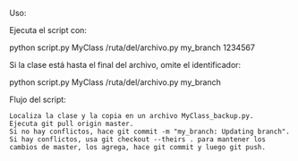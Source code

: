 Uso:

Ejecuta el script con:

python script.py MyClass /ruta/del/archivo.py my_branch 1234567

Si la clase está hasta el final del archivo, omite el identificador:

python script.py MyClass /ruta/del/archivo.py my_branch

Flujo del script:

    Localiza la clase y la copia en un archivo MyClass_backup.py.
    Ejecuta git pull origin master.
    Si no hay conflictos, hace git commit -m "my_branch: Updating branch".
    Si hay conflictos, usa git checkout --theirs . para mantener los cambios de master, los agrega, hace git commit y luego git push.
